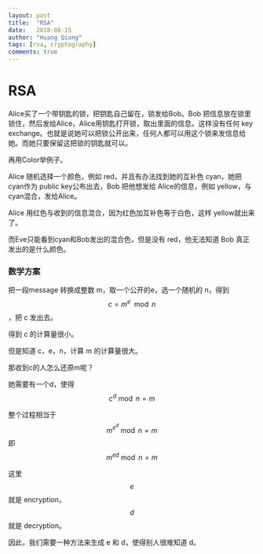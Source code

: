 ```yaml
---
layout: post
title:  "RSA"
date:   2018-08-15
author: "Huang Qiang"
tags: [rsa, cryptography]
comments: true
---
```


# RSA

Alice买了一个带钥匙的锁，把钥匙自己留在，锁发给Bob。Bob 把信息放在锁里锁住，然后发给Alice，Alice用钥匙打开锁，取出里面的信息。这样没有任何 key exchange。也就是说她可以把锁公开出来，任何人都可以用这个锁来发信息给她。而她只要保留这把锁的钥匙就可以。

再用Color举例子。

Alice 随机选择一个颜色，例如 red，并且有办法找到她的互补色 cyan，她把cyan作为 public key公布出去，Bob 把他想发给 Alice的信息，例如 yellow，与cyan混合，发给Alice。

Alice 用红色与收到的信息混合，因为红色加互补色等于白色，这样 yellow就出来了。

而Eve只能看到cyan和Bob发出的混合色，但是没有 red，他无法知道 Bob 真正发出的是什么颜色。

### 数学方案


把一段message 转换成整数 m，取一个公开的e，选一个随机的 n，得到 $$c = m^e \mod n$$，把 c 发出去。

得到 c 的计算量很小。

但是知道 c，e，n，计算 m 的计算量很大。

那收到c的人怎么还原m呢？

她需要有一个d，使得 $$c^d \bmod n = m$$

整个过程相当于 $$m^{e^d} \bmod n = m$$ 即 $$m^{ed} \bmod n = m$$

这里 $$e$$ 就是 encryption，$$d$$ 就是 decryption。

因此，我们需要一种方法来生成 e 和 d，使得别人很难知道 d。